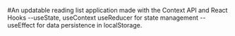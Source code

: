 #An updatable reading list application made with the Context API and React Hooks
--useState, useContext useReducer for state management
--useEffect for data persistence in localStorage.